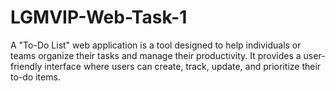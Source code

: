 # LGMVIP-Web-Task-1

A "To-Do List" web application is a tool designed to help individuals or teams organize their tasks and manage their productivity. It provides a user-friendly interface where users can create, track, update, and prioritize their to-do items.
